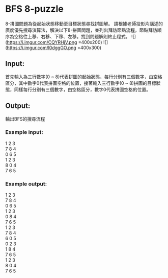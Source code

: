 # BFS 8-puzzle
8-拼圖問題為從起始狀態移動至目標狀態尋找拼圖解。
請根據老師投影片講述的廣度優先搜尋演算法，解決以下8-拼圖問題，並列出拜訪節點流程，節點拜訪順序為空格往上移、右移、下移、左移。找到問題解則終止程式。
 ![](https://i.imgur.com/CQYRHjV.png =400x200)
![](https://i.imgur.com/l0dggGO.png =400x300)

 
## Input:
首先輸入為三行數字(0 ~ 8)代表拼圖的起始狀態，每行分別有三個數字，由空格區分，其中數字0代表拼圖空格的位置，接著輸入三行數字(0 ~ 8)拼圖的目標狀態，同樣每行分別有三個數字，由空格區分，數字0代表拼圖空格的位置。
## Output:
輸出BFS的搜尋流程
### Example input:
1 2 3  
7 8 4  
0 6 5  
1 2 3  
8 0 4  
7 6 5
### Example output:
1 2 3  
7 8 4  
0 6 5  
1 2 3  
0 8 4  
7 6 5  
1 2 3  
7 8 4  
6 0 5  
0 2 3  
1 8 4  
7 6 5  
1 2 3  
8 0 4  
7 6 5

